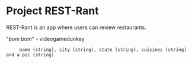 # Project REST-Rant

REST-Rant is an app where users can review restaurants.
 
 "bom bom" - videogamedunkey


<!-- places (restaurants) -->

         name (string), city (string), state (string), cuisines (string) and a pic (string)